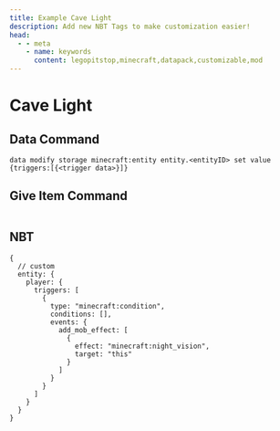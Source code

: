 ```yaml
---
title: Example Cave Light
description: Add new NBT Tags to make customization easier! 
head:
  - - meta
    - name: keywords
      content: legopitstop,minecraft,datapack,customizable,mod
---
```


# Cave Light

## Data Command

```
data modify storage minecraft:entity entity.<entityID> set value {triggers:[{<trigger data>}]}
```

## Give Item Command

```

```

## NBT

```snbt
{
  // custom
  entity: {
    player: {
      triggers: [
        {
          type: "minecraft:condition",
          conditions: [],
          events: {
            add_mob_effect: [
              {
                effect: "minecraft:night_vision",
                target: "this"
              }
            ]
          }
        }
      ]
    }
  }
}
```
